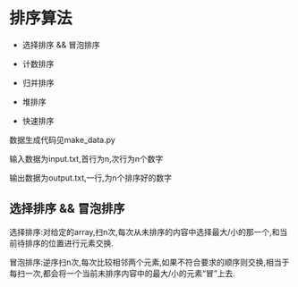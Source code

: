 # 排序算法

* 选择排序 && 冒泡排序

* 计数排序

* 归并排序

* 堆排序

* 快速排序

数据生成代码见make_data.py

输入数据为input.txt,首行为n,次行为n个数字

输出数据为output.txt,一行,为n个排序好的数字

## 选择排序 && 冒泡排序

选择排序:对给定的array,扫n次,每次从未排序的内容中选择最大/小的那一个,和当前待排序的位置进行元素交换.

冒泡排序:逆序扫n次,每次比较相邻两个元素,如果不符合要求的顺序则交换,相当于每扫一次,都会将一个当前未排序内容中的最大/小的元素“冒”上去.
